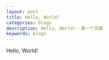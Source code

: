 ```yaml
---
layout: post
title: Hello, World!
categories: blogs
description: Hello, World!--第一个页面
keywords: blogs
---
```


Hello, World!

